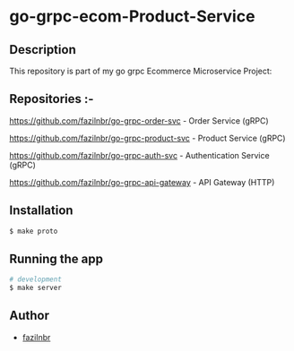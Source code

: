# go-grpc-ecom-Product-Service

## Description
This repository is part of my go grpc Ecommerce Microservice Project:

## Repositories :-

https://github.com/fazilnbr/go-grpc-order-svc   - Order Service (gRPC)

https://github.com/fazilnbr/go-grpc-product-svc - Product Service (gRPC)

https://github.com/fazilnbr/go-grpc-auth-svc    - Authentication Service (gRPC)

https://github.com/fazilnbr/go-grpc-api-gateway - API Gateway (HTTP)

## Installation

```bash
$ make proto
```

## Running the app

```bash
# development
$ make server
```

## Author

- [fazilnbr](https://www.linkedin.com/in/fazil-muhammed-915807190/)

